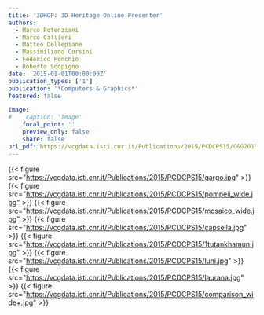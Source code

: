 ```yaml
---
title: '3DHOP: 3D Heritage Online Presenter'
authors:
  - Marco Potenziani
  - Marco Callieri
  - Matteo Dellepiane
  - Massimiliano Corsini
  - Federico Ponchio
  - Roberto Scopigno
date: '2015-01-01T00:00:00Z'
publication_types: ['1']
publication: '*Computers & Graphics*'
featured: false

image:
#    caption: 'Image'
    focal_point: ''
    preview_only: false
    share: false
url_pdf: https://vcgdata.isti.cnr.it/Publications/2015/PCDCPS15/C&G2015 (Post) - 3DHOP 3D Heritage Online Presenter.pdf
---
```

{{< figure src="https://vcgdata.isti.cnr.it/Publications/2015/PCDCPS15/gargo.jpg" >}}
{{< figure src="https://vcgdata.isti.cnr.it/Publications/2015/PCDCPS15/pompeii_wide.jpg" >}}
{{< figure src="https://vcgdata.isti.cnr.it/Publications/2015/PCDCPS15/mosaico_wide.jpg" >}}
{{< figure src="https://vcgdata.isti.cnr.it/Publications/2015/PCDCPS15/capsella.jpg" >}}
{{< figure src="https://vcgdata.isti.cnr.it/Publications/2015/PCDCPS15/1tutankhamun.jpg" >}}
{{< figure src="https://vcgdata.isti.cnr.it/Publications/2015/PCDCPS15/luni.jpg" >}}
{{< figure src="https://vcgdata.isti.cnr.it/Publications/2015/PCDCPS15/laurana.jpg" >}}
{{< figure src="https://vcgdata.isti.cnr.it/Publications/2015/PCDCPS15/comparison_wide+.jpg" >}}
